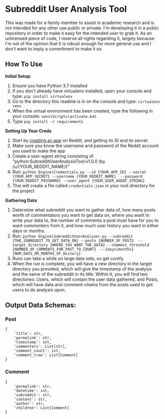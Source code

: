 # Subreddit User Analysis Tool  

This was made for a family member to assist in academic research and is not intended for any other 
use public or private. I'm developing it in a public repository in order to make it easy for the 
intended user to grab it. As an unlicensed piece of code, I reserve all rights regarding it, largely
because I'm not of the opinion that it is robust enough for more general use and I don't want to
imply a commitment to make it so.

## How To Use

**Initial Setup**:

1. Ensure you have Python 3.7 installed
2. If you don't already have virtualenv installed, open your console and type: `pip install virtualenv`
3. Go to the directory this readme is in on the console and type: `virtualenv venv`
4. When the virtual environment has been created, type the following in your console: `venv\Scripts\activate.bat`
5. Type `pip install -r requirements`

**Setting Up Your Creds**
1. Start by [creating an app](https://ssl.reddit.com/prefs/apps/) on Reddit, and getting its ID
and its secret.
2. Make sure you know the username and password of the Reddit account you used to make the app
3. Create a user-agent string consisting of "python:SubredditUserAnalysisTool:v1.0.0 (by /u/{YOUR_REDDIT_NAME})"
4. Run: `python Engine\Credentials.py --id {YOUR_APP_ID} --secret {YOUR_APP_SECRET} --username {YOUR_REDDIT_NAME} 
--password {YOUR_REDDIT_PASSWORD} --user_agent {YOUR_USER_AGENT_STRING}`
5. This will create a file called `credentials.json` in your root directory for the project

**Gathering Data**
1. Determine what subreddit you want to gather data of, how many posts worth of commentators you want to get data on,
where you want to write your data to, the number of comments a post must have for you to want commenters from it, and 
how much user history you want in either days or months. 
2. Run: `python Engine\SubredditUserAnalyzer.py --subreddit {THE_SUBREDDIT_TO_GET_DATA_ON} --posts {NUMBER_OF_POSTS 
--target_directory {WHERE_YOU_WANT_THE_DATA} --comment_threshold {NUMBER_OF_COMMENTS_FOR_POST_TO_COUNT} 
--{days|months} {NUM_DAYS_OR_MONTHS_OF_History}`
3. Runs can take a while on large data sets, so get comfy.
4. When the run is complete, you will have a new directory in the target directory you provided, which will give the
timestamp of the analysis and the name of the subreddit in its title. Within it, you will find two directories: Users,
which will contain the user data gathered, and Posts, which will have data and comment-chains from the posts used to
get users to do analysis upon.

## Output Data Schemas:

### Post
```
{
    'title': str,
    'permalink': str,
    'timestamp': int,
    'commenters': List[str],
    'comment_count': int,
    'comment_tree': List[Comment]
}
```

### Comment
```
{
    'permalink': str,
    'datetime': int,
    'subreddit': str,
    'content': str,
    'author': str,
    'children': List[Comment]
}
```